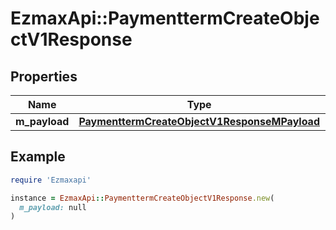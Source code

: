 # EzmaxApi::PaymenttermCreateObjectV1Response

## Properties

| Name | Type | Description | Notes |
| ---- | ---- | ----------- | ----- |
| **m_payload** | [**PaymenttermCreateObjectV1ResponseMPayload**](PaymenttermCreateObjectV1ResponseMPayload.md) |  |  |

## Example

```ruby
require 'Ezmaxapi'

instance = EzmaxApi::PaymenttermCreateObjectV1Response.new(
  m_payload: null
)
```


